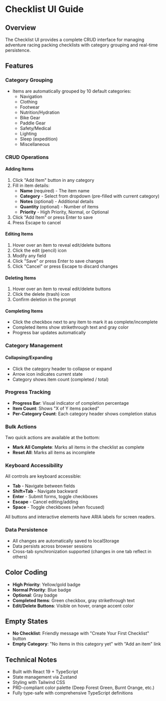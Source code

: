 # Checklist UI Guide

## Overview

The Checklist UI provides a complete CRUD interface for managing adventure racing packing checklists with category grouping and real-time persistence.

## Features

### Category Grouping
- Items are automatically grouped by 10 default categories:
  - Navigation
  - Clothing
  - Footwear
  - Nutrition/Hydration
  - Bike Gear
  - Paddle Gear
  - Safety/Medical
  - Lighting
  - Sleep (expedition)
  - Miscellaneous

### CRUD Operations

#### Adding Items
1. Click "Add Item" button in any category
2. Fill in item details:
   - **Name** (required) - The item name
   - **Category** - Select from dropdown (pre-filled with current category)
   - **Notes** (optional) - Additional details
   - **Quantity** (optional) - Number of items
   - **Priority** - High Priority, Normal, or Optional
3. Click "Add Item" or press Enter to save
4. Press Escape to cancel

#### Editing Items
1. Hover over an item to reveal edit/delete buttons
2. Click the edit (pencil) icon
3. Modify any field
4. Click "Save" or press Enter to save changes
5. Click "Cancel" or press Escape to discard changes

#### Deleting Items
1. Hover over an item to reveal edit/delete buttons
2. Click the delete (trash) icon
3. Confirm deletion in the prompt

#### Completing Items
- Click the checkbox next to any item to mark it as complete/incomplete
- Completed items show strikethrough text and gray color
- Progress bar updates automatically

### Category Management

#### Collapsing/Expanding
- Click the category header to collapse or expand
- Arrow icon indicates current state
- Category shows item count (completed / total)

### Progress Tracking

- **Progress Bar**: Visual indicator of completion percentage
- **Item Count**: Shows "X of Y items packed"
- **Per-Category Count**: Each category header shows completion status

### Bulk Actions

Two quick actions are available at the bottom:
- **Mark All Complete**: Marks all items in the checklist as complete
- **Reset All**: Marks all items as incomplete

### Keyboard Accessibility

All controls are keyboard accessible:
- **Tab** - Navigate between fields
- **Shift+Tab** - Navigate backward
- **Enter** - Submit forms, toggle checkboxes
- **Escape** - Cancel editing/adding
- **Space** - Toggle checkboxes (when focused)

All buttons and interactive elements have ARIA labels for screen readers.

### Data Persistence

- All changes are automatically saved to localStorage
- Data persists across browser sessions
- Cross-tab synchronization supported (changes in one tab reflect in others)

## Color Coding

- **High Priority**: Yellow/gold badge
- **Normal Priority**: Blue badge
- **Optional**: Gray badge
- **Completed Items**: Green checkbox, gray strikethrough text
- **Edit/Delete Buttons**: Visible on hover, orange accent color

## Empty States

- **No Checklist**: Friendly message with "Create Your First Checklist" button
- **Empty Category**: "No items in this category yet" with "Add an item" link

## Technical Notes

- Built with React 19 + TypeScript
- State management via Zustand
- Styling with Tailwind CSS
- PRD-compliant color palette (Deep Forest Green, Burnt Orange, etc.)
- Fully type-safe with comprehensive TypeScript definitions
